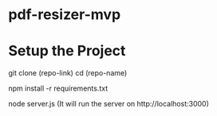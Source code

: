 # pdf-resizer-mvp

# Setup the Project

 git clone (repo-link)
 cd (repo-name)

 npm install -r requirements.txt

 node server.js (It will run the server on http://localhost:3000)
